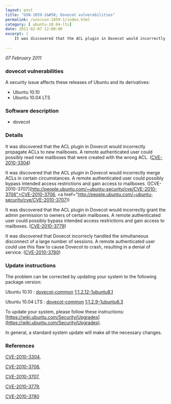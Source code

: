 ```yaml
---
layout: post
title: "USN-1059-1&#58; Dovecot vulnerabilities"
permalink: /usn/usn-1059-1/index.html
category: [ ubuntu-10.04-lts]
date: 2011-02-07 12:00:00
excerpt: |
    It was discovered that the ACL plugin in Dovecot would incorrectly propagate ACLs to new mailboxes. A remote authenticated user could possibly read new mailboxes that were created with the wrong ACL. ([CVE-2010-3304](http://people.ubuntu.com/~ubuntu-security/cve/CVE-2010-3304))
    
--- 
```

 
 

*07 February 2011*

### dovecot vulnerabilities

A security issue affects these releases of Ubuntu and its derivatives:

* Ubuntu 10.10
* Ubuntu 10.04 LTS

### Software description

* dovecot 

### Details

It was discovered that the ACL plugin in Dovecot would incorrectly propagate ACLs to new mailboxes. A remote authenticated user could possibly read new mailboxes that were created with the wrong ACL. ([CVE-2010-3304](http://people.ubuntu.com/~ubuntu-security/cve/CVE-2010-3304))

It was discovered that the ACL plugin in Dovecot would incorrectly merge ACLs in certain circumstances. A remote authenticated user could possibly bypass intended access restrictions and gain access to mailboxes. ([CVE-2010-3707](http://people.ubuntu.com/~ubuntu-security/cve/CVE-2010-3706">CVE-2010-3706</a>, <a href="http://people.ubuntu.com/~ubuntu-security/cve/CVE-2010-3707))

It was discovered that the ACL plugin in Dovecot would incorrectly grant the admin permission to owners of certain mailboxes. A remote authenticated user could possibly bypass intended access restrictions and gain access to mailboxes. ([CVE-2010-3779](http://people.ubuntu.com/~ubuntu-security/cve/CVE-2010-3779))

It was discovered that Dovecot incorrecly handled the simultaneous disconnect of a large number of sessions. A remote authenticated user could use this flaw to cause Dovecot to crash, resulting in a denial of service. ([CVE-2010-3780](http://people.ubuntu.com/~ubuntu-security/cve/CVE-2010-3780)) 

### Update instructions

The problem can be corrected by updating your system to the following package version:

Ubuntu 10.10
 : [dovecot-common](https://launchpad.net/ubuntu/+source/dovecot) <span> [1:1.2.12-1ubuntu8.1](https://launchpad.net/ubuntu/+source/dovecot/1:1.2.12-1ubuntu8.1) </span> 

Ubuntu 10.04 LTS
 : [dovecot-common](https://launchpad.net/ubuntu/+source/dovecot) <span> [1:1.2.9-1ubuntu6.3](https://launchpad.net/ubuntu/+source/dovecot/1:1.2.9-1ubuntu6.3) </span> 

To update your system, please follow these instructions: [https://wiki.ubuntu.com/Security/Upgrades](https://wiki.ubuntu.com/Security/Upgrades).

In general, a standard system update will make all the necessary changes. 

### References

 
 [CVE-2010-3304](http://people.ubuntu.com/~ubuntu-security/cve/CVE-2010-3304), 

 [CVE-2010-3706](http://people.ubuntu.com/~ubuntu-security/cve/CVE-2010-3706), 

 [CVE-2010-3707](http://people.ubuntu.com/~ubuntu-security/cve/CVE-2010-3707), 

 [CVE-2010-3779](http://people.ubuntu.com/~ubuntu-security/cve/CVE-2010-3779), 

 [CVE-2010-3780](http://people.ubuntu.com/~ubuntu-security/cve/CVE-2010-3780)
 

